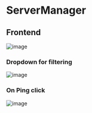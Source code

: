 # ServerManager

## Frontend

![image](https://user-images.githubusercontent.com/57542777/171482474-7dcfedc4-c128-4b5a-9974-521028f3afcb.png)

### Dropdown for filtering
![image](https://user-images.githubusercontent.com/57542777/171482534-9beb56bc-bb67-46e3-84ea-2d0c477c9af3.png)

### On Ping click
![image](https://user-images.githubusercontent.com/57542777/171482589-d4c2ecec-9b82-4a94-a65f-5a3302787f25.png)
